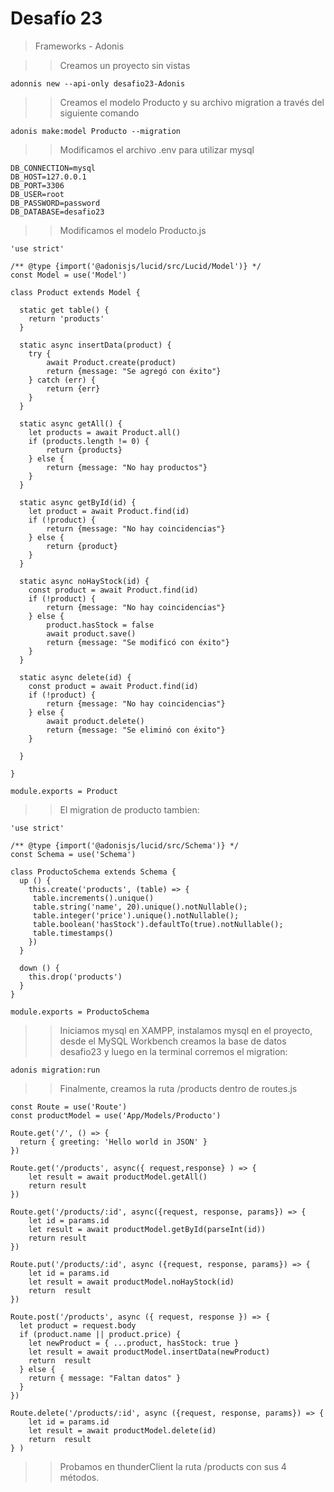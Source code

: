 # Desafío 23 

> Frameworks - Adonis

> > Creamos un proyecto sin vistas

```
adonnis new --api-only desafio23-Adonis
```

> > Creamos el modelo Producto y su archivo migration a través del siguiente comando

```
adonis make:model Producto --migration
```

> > Modificamos el archivo .env para utilizar mysql

```
DB_CONNECTION=mysql
DB_HOST=127.0.0.1
DB_PORT=3306
DB_USER=root
DB_PASSWORD=password
DB_DATABASE=desafio23
```

> > Modificamos el modelo Producto.js


```
'use strict'

/** @type {import('@adonisjs/lucid/src/Lucid/Model')} */
const Model = use('Model')

class Product extends Model {

  static get table() {
    return 'products'
  }

  static async insertData(product) {
    try {
        await Product.create(product)
        return {message: "Se agregó con éxito"}
    } catch (err) {
        return {err}
    }
  }

  static async getAll() {
    let products = await Product.all()
    if (products.length != 0) {
        return {products}
    } else {
        return {message: "No hay productos"}
    }
  }

  static async getById(id) {
    let product = await Product.find(id)
    if (!product) {
        return {message: "No hay coincidencias"}
    } else {
        return {product}
    }
  }

  static async noHayStock(id) {
    const product = await Product.find(id)
    if (!product) {
        return {message: "No hay coincidencias"}
    } else {
        product.hasStock = false
        await product.save()
        return {message: "Se modificó con éxito"}
    }
  }

  static async delete(id) {
    const product = await Product.find(id)
    if (!product) {
        return {message: "No hay coincidencias"}
    } else {
        await product.delete()
        return {message: "Se eliminó con éxito"}
    }
    
  }

}

module.exports = Product
```

> > El migration de producto tambien:

```
'use strict'

/** @type {import('@adonisjs/lucid/src/Schema')} */
const Schema = use('Schema')

class ProductoSchema extends Schema {
  up () {
    this.create('products', (table) => {
     table.increments().unique()
     table.string('name', 20).unique().notNullable();
     table.integer('price').unique().notNullable();
     table.boolean('hasStock').defaultTo(true).notNullable();
     table.timestamps()
    })
  }

  down () {
    this.drop('products')
  }
}

module.exports = ProductoSchema

```


> > Iniciamos mysql en XAMPP, instalamos mysql en el proyecto, desde el MySQL Workbench creamos la base de datos desafio23 y luego en la terminal corremos el migration:

```
adonis migration:run
```

> > Finalmente, creamos la ruta /products dentro de routes.js

```
const Route = use('Route')
const productModel = use('App/Models/Producto')

Route.get('/', () => {
  return { greeting: 'Hello world in JSON' }
})

Route.get('/products', async({ request,response} ) => {
    let result = await productModel.getAll()
    return result
})

Route.get('/products/:id', async({request, response, params}) => {
    let id = params.id
    let result = await productModel.getById(parseInt(id))
    return result
})

Route.put('/products/:id', async ({request, response, params}) => {
    let id = params.id
    let result = await productModel.noHayStock(id)
    return  result 
})

Route.post('/products', async ({ request, response }) => {
  let product = request.body
  if (product.name || product.price) {
    let newProduct = { ...product, hasStock: true }
    let result = await productModel.insertData(newProduct)
    return  result 
  } else {
    return { message: "Faltan datos" }
  }
})

Route.delete('/products/:id', async ({request, response, params}) => {
    let id = params.id
    let result = await productModel.delete(id)
    return  result 
} )

```

> > Probamos en thunderClient la ruta /products con sus 4 métodos. 